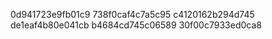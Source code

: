 0d941723e9fb01c9
738f0caf4c7a5c95
c4120162b294d745
de1eaf4b80e041cb
b4684cd745c06589
30f00c7933ed0ca8
